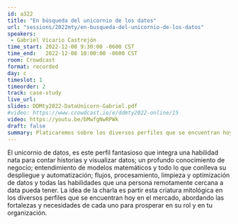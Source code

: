 ```yaml
---
id: a322
title: "En búsqueda del unicornio de los datos"
url: "sessions/2022mty/en-busqueda-del-unicornio-de-los-datos"
speakers:
 - Gabriel Vicario Castrejón
time_start: 2022-12-08 9:30:00 -0600 CST
time_end:   2022-12-08 10:00:00 -0600 CST
room: Crowdcast
format: recorded
day: c
timeslot: 1
timeorder: 2
track: case-study
live_url: 
slides: DDMty2022-DataUnicorn-Gabriel.pdf
#video: https://www.crowdcast.io/e/ddmty2022-online/15
video: https://youtu.be/bMwfgNwRPWk
draft: false
summary: Platicaremos sobre los diversos perfiles que se encuentran hoy en los equipos de datos, abordando las fortalezas y necesidades de cada uno para prosperar en su rol y en tu organización.
---
```


El unicornio de datos, es este perfil fantasioso que integra una habilidad nata para contar historias y visualizar datos; un profundo conocimiento de negocio; entendimiento de modelos matemáticos y todo lo que conlleva su despliegue y automatización; flujos, procesamiento, limpieza y optimización de datos y todas las habilidades que una persona remotamente cercana a data pueda tener. La idea de la charla es partir esta criatura mitológica en los diversos perfiles que se encuentran hoy en el mercado, abordando las fortalezas y necesidades de cada uno para prosperar en su rol y en tu organización.